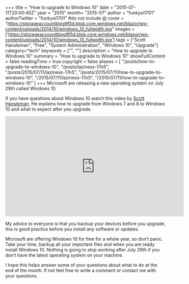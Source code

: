 +++
title = "How to upgrade to Windows 10"
date = "2015-07-11T20:00:45Z"
year = "2015"
month= "2015-07"
author = "funkysi1701"
authorTwitter = "funkysi1701" #do not include @
cover = "https://storageaccountblog9f5d.blob.core.windows.net/blazor/wp-content/uploads/2014/10/windows_10_fullwidth.jpg"
images = ['https://storageaccountblog9f5d.blob.core.windows.net/blazor/wp-content/uploads/2014/10/windows_10_fullwidth.jpg']
tags = ["Scott Hansleman", "Free", "System Administration", "WIndows 10", "Upgrade"]
category="tech"
keywords = ["", ""]
description =  "How to upgrade to Windows 10"
summary = "How to upgrade to Windows 10"
showFullContent = false
readingTime = true
copyright = false
aliases = [
    "/posts/how-to-upgrade-to-windows-10",
    "/posts/laziness-17n5",
    "/posts/2015/07/11/laziness-17n5",
    "/posts/2015/07/11/how-to-upgrade-to-windows-10",
    "/2015/07/11/laziness-17n5",
    "/2015/07/11/how-to-upgrade-to-windows-10"
]
+++
Microsoft are releasing a new operating system on July 29th called Windows 10.

If you have questions about Windows 10 watch this video by [Scott Hansleman](https://www.hanselman.com/blog/Windows10IsComingheresWhatToTellNontechnicalParent.aspx). He explains how to upgrade from Windows 7 and 8 to Windows 10 and what to expect after you upgrade.

<iframe width="560" height="315" src="https://www.youtube.com/embed/nuCpdlMFvUY" title="YouTube video player" frameborder="0" allow="accelerometer; autoplay; clipboard-write; encrypted-media; gyroscope; picture-in-picture" allowfullscreen></iframe>

My advice to everyone is that you backup your devices before you upgrade, this is good practice before you install any software or updates.

Microsoft are offering Windows 10 for free for a whole year, so don’t panic. Take your time, backup all your important files and when you are ready install Windows 10. Nothing is going to stop working after July 29th if you don’t have the latest operating system on your machine.

I hope this helps answer some of your questions about what to do at the end of the month. If not feel free to write a comment or contact me with your questions.